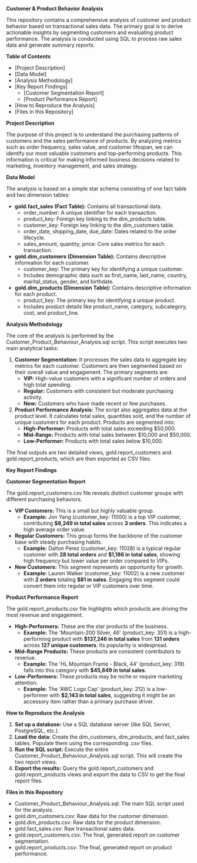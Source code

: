 **Customer & Product Behavior Analysis**

This repository contains a comprehensive analysis of customer and product behavior based on transactional sales data. The primary goal is to derive actionable insights by segmenting customers and evaluating product performance. The analysis is conducted using SQL to process raw sales data and generate summary reports.

**Table of Contents**

- [Project Description]
- [Data Model]
- [Analysis Methodology]
- [Key Report Findings]
  - [Customer Segmentation Report]
  - [Product Performance Report]
- [How to Reproduce the Analysis]
- [Files in this Repository]
  
**Project Description**

The purpose of this project is to understand the purchasing patterns of customers and the sales performance of products. By analyzing metrics such as order frequency, sales value, and customer lifespan, we can identify our most valuable customers and top-performing products. This information is critical for making informed business decisions related to marketing, inventory management, and sales strategy.

**Data Model**

The analysis is based on a simple star schema consisting of one fact table and two dimension tables:

- **gold.fact_sales (Fact Table):** Contains all transactional data.
  - order_number: A unique identifier for each transaction.
  - product_key: Foreign key linking to the dim_products table.
  - customer_key: Foreign key linking to the dim_customers table.
  - order_date, shipping_date, due_date: Dates related to the order lifecycle.
  - sales_amount, quantity, price: Core sales metrics for each transaction.
- **gold.dim_customers (Dimension Table):** Contains descriptive information for each customer.
  - customer_key: The primary key for identifying a unique customer.
  - Includes demographic data such as first_name, last_name, country, marital_status, gender, and birthdate.
- **gold.dim_products (Dimension Table):** Contains descriptive information for each product.
  - product_key: The primary key for identifying a unique product.
  - Includes product details like product_name, category, subcategory, cost, and product_line.

**Analysis Methodology**

The core of the analysis is performed by the Customer_Product_Behaviour_Analysis.sql script. This script executes two main analytical tasks:

1. **Customer Segmentation:** It processes the sales data to aggregate key metrics for each customer. Customers are then segmented based on their overall value and engagement. The primary segments are:
    - **VIP:** High-value customers with a significant number of orders and high total spending.
    - **Regular:** Customers with consistent but moderate purchasing activity.
    - **New:** Customers who have made recent or few purchases.
2. **Product Performance Analysis:** The script also aggregates data at the product level. It calculates total sales, quantities sold, and the number of unique customers for each product. Products are segmented into:
    - **High-Performer:** Products with total sales exceeding $50,000.
    - **Mid-Range:** Products with total sales between $10,000 and $50,000.
    - **Low-Performer:** Products with total sales below $10,000.

The final outputs are two detailed views, gold.report_customers and gold.report_products, which are then exported as CSV files.

**Key Report Findings**

**Customer Segmentation Report**

The gold.report_customers.csv file reveals distinct customer groups with different purchasing behaviors.

- **VIP Customers:** This is a small but highly valuable group.
  - **Example:** Jon Yang (customer_key: 11000) is a top VIP customer, contributing **$8,249 in total sales** across **3 orders**. This indicates a high average order value.
- **Regular Customers:** This group forms the backbone of the customer base with steady purchasing habits.
  - **Example:** Dalton Perez (customer_key: 11028) is a typical regular customer with **28 total orders** and **$1,186 in total sales**, showing high frequency but lower value per order compared to VIPs.
- **New Customers:** This segment represents an opportunity for growth.
  - **Example:** Lauren Walker (customer_key: 11002) is a new customer with **2 orders** totaling **$81 in sales**. Engaging this segment could convert them into regular or VIP customers over time.

**Product Performance Report**

The gold.report_products.csv file highlights which products are driving the most revenue and engagement.

- **High-Performers:** These are the star products of the business.
  - **Example:** The 'Mountain-200 Silver, 46' (product_key: 351) is a high-performing product with **$137,246 in total sales** from **131 orders** across **127 unique customers**. Its popularity is widespread.
- **Mid-Range Products:** These products are consistent contributors to revenue.
  - **Example:** The 'HL Mountain Frame - Black, 44' (product_key: 319) falls into this category with **$45,849 in total sales**.
- **Low-Performers:** These products may be niche or require marketing attention.
  - **Example:** The 'AWC Logo Cap' (product_key: 212) is a low-performer with **$2,143 in total sales**, suggesting it might be an accessory item rather than a primary purchase driver.

**How to Reproduce the Analysis**

1. **Set up a database:** Use a SQL database server (like SQL Server, PostgreSQL, etc.).
2. **Load the data:** Create the dim_customers, dim_products, and fact_sales tables. Populate them using the corresponding .csv files.
3. **Run the SQL script:** Execute the entire Customer_Product_Behaviour_Analysis.sql script. This will create the two report views.
4. **Export the results:** Query the gold.report_customers and gold.report_products views and export the data to CSV to get the final report files.

**Files in this Repository**

- Customer_Product_Behaviour_Analysis.sql: The main SQL script used for the analysis.
- gold.dim_customers.csv: Raw data for the customer dimension.
- gold.dim_products.csv: Raw data for the product dimension.
- gold.fact_sales.csv: Raw transactional sales data.
- gold.report_customers.csv: The final, generated report on customer segmentation.
- gold.report_products.csv: The final, generated report on product performance.






